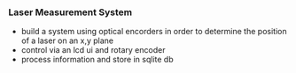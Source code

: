### Laser Measurement System

- build a system using optical encorders in order to determine the position of a laser on an x,y plane
- control via an lcd ui and rotary encoder
- process information and store in sqlite db  
